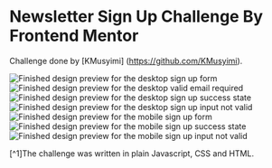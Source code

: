 # Newsletter Sign Up Challenge By Frontend Mentor

Challenge done by [KMusyimi] (<https://github.com/KMusyimi>).

![Finished design preview for the desktop sign up form](./screenshots/desktop-preview.png)
![Finished design preview for the desktop valid email required](./screenshots/desktop-valid-error-state.png)
![Finished design preview for the desktop sign up success state](./screenshots/desktop-success-state.png)
![Finished design preview for the desktop sign up input not valid](./screenshots/desktop-error-state.png)
![Finished design preview for the mobile sign up form](./screenshots/mobile-preview.png)
![Finished design preview for the mobile sign up success state](./screenshots/mobile-success-state.png)
![Finished design preview for the mobile sign up input not valid](./screenshots/mobile-invalid-email.png)

[^1]The challenge was written in plain Javascript, CSS and HTML.
